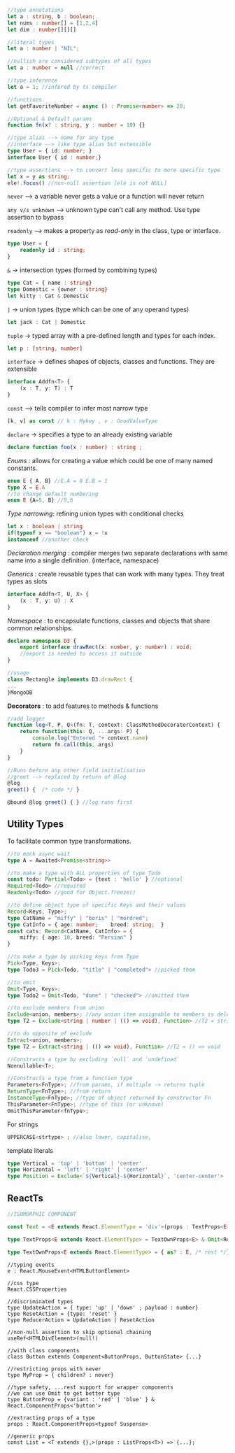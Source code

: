 ```ts
//type annotations
let a : string, b : boolean;
let nums : number[] = [1,2,4]
let dim : number[][][]

//literal types
let a : number | "NIL";

//nullish are considered subtypes of all types
let a : number = null //correct

//type inference
let a = 1; //infered by ts compiler

//functions
let getFavoriteNumber = async () : Promise<number> => 28; 

//Optional & Default params
function fn(x? : string, y : number = 10) {}

//type alias --> name for any type
//interface --> like type alias but extensible
type User = { id: number; }
interface User { id : number;}

//type assertions --> to convert less specific to more specific type
let x = y as string;
ele!.focus() //non-null assertion [ele is not NULL]
```

`never` --> a variable never gets a value or a function will never return

`any v/s unknown` --> unknown type can't call any method. Use type assertion to bypass

`readonly` --> makes a property as _read-only_ in the class, type or interface.
```ts
type User = {
	readonly id : string;
}
```

`&` -> intersection types (formed by combining types)
```ts
type Cat = { name : string}
type Domestic = {owner : string}
let kitty : Cat & Domestic
```

`|` -> union types (type which can be one of any operand types)
```ts
let jack : Cat | Domestic 
```

`tuple` -> typed array with a pre-defined length and types for each index.
```ts
let p : [string, number]
```

`interface` -> defines shapes of objects, classes and functions. They are extensible
```ts
interface Addfn<T> {
	(x : T, y: T) : T
}
```

`const` --> tells compiler to infer most narrow type
```ts
[k, v] as const // k : Mykey , v : GoodValueType
```

`declare` -> specifies a type to an already existing variable
```ts
declare function foo(x : number) : string ;
```

*Enums* : allows for creating a value which could be one of many named constants. 
```ts
enum E { A, B} //E.A = 0 E.B = 1
type X = E.A
//to change default numbering
enum E {A=5, B} //5,6
```

*Type narrowing*: refining union types with conditional checks 
```ts
let x : boolean | string
if(typeof x == "boolean") x = !x
instanceof //another check
```

*Declaration merging* : compiler merges two separate declarations with same name into a single definition. (interface, namespace)

*Generics* : create reusable types that can work with many types. They treat types as slots
```ts
interface Addfn<T, U, X> {
	(x : T, y: U) : X
}
```
 
*Namespace* : to encapsulate functions, classes and objects that share common relationships.
```ts
declare namespace D3 {
	export interface drawRect(x: number, y: number) : void;
	//export is needed to access it outside
}

//usage
class Rectangle implements D3.drawRect {
...
}MongoDB
```

**Decorators** : to add features to methods & functions
```ts
//add logger
function log<T, P, Q>(fn: T, context: ClassMethodDecoratorContext) {
    return function(this: Q, ...args: P) {
        console.log("Entered "+ context.name)
        return fn.call(this, args)
    }
}

//Runs before any other field initialisation
//greet --> replaced by return of @log
@log
greet() {  /* code */ }

@bound @log greet() { } //log runs first
```

## Utility Types

To facilitate common type transformations.
```ts
//to mock async wait
type A = Awaited<Promise<string>>

//to make a type with ALL properties of type Todo
const todo: Partial<Todo> = {text : 'hello' } //optional
Required<Todo> //required
Readonly<Todo> //good for Object.freeze()

//to define object type of specific Keys and their values
Record<Keys, Type>;
type CatName = "miffy" | "boris" | "mordred"; 
type CatInfo = { age: number;    breed: string;  }  
const cats: Record<CatName, CatInfo> = {    
	miffy: { age: 10, breed: "Persian" }
}

//to make a type by picking keys from Type
Pick<Type, Keys>;
type Todo3 = Pick<Todo, "title" | "completed"> //picked them

//to omit
Omit<Type, Keys>;
type Todo2 = Omit<Todo, "done" | "checked"> //omitted them

//to exclude members from union
Exclude<union, members>; //any union item assignable to members is deleted
type T2 = Exclude<string | number | (() => void), Function> //T2 = string | number

//to do opposite of exclude
Extract<union, members>;
type T2 = Extract<string | (() => void), Function> //T2 = () => void

//Constructs a type by excluding `null` and `undefined`
Nonnullable<T>;

//Constructs a type from a function type
Parameters<FnType>; //from params, if multiple -> returns tuple
ReturnType<FnType>; //from return
InstanceType<FnType>; //type of object returned by constructor Fn
ThisParameter<FnType>; //type of this (or unknown)
OmitThisParameter<fnType>;
```

For strings
```ts
UPPERCASE<strtype> ; //also lower, capitalise,
```

template literals
```ts
type Vertical = 'top' | 'bottom' | 'center'
type Horizontal = 'left' | 'right' | 'center'
type Position = Exclude<`${Vertical}-${Horizontal}`, 'center-center'>
```

## ReactTs

```ts
//ISOMORPHIC COMPONENT

const Text = <E extends React.ElementType = 'div'>(props : TextProps<E>) => {}

type TextProps<E extends React.ElementType> = TextOwnProps<E> & Omit<React.ComponentProps<E>, keyof TextOwnProps<E>>

type TextOwnProps<E extends React.ElementType> = { as? : E, /* rest */}
```

```tsx
//typing events
e : React.MouseEvent<HTMLButtonElement>

//css type
React.CSSProperties

//discriminated types
type UpdateAction = { type: 'up' | 'down' ; payload : number}
type ResetAction = {type: 'reset' }
type ReducerAction = UpdateAction | ResetAction

//non-null assertion to skip optional chaining
useRef<HTMLDivElement>(null!) 

//with class components
class Button extends Component<ButtonProps, ButtonState> {...}

//restricting props with never
type MyProp = { children? : never}

//type safety, ...rest support for wrapper components
//we can use Omit to get better type
type ButtonProp = {variant : 'red' | 'blue' } & React.ComponentProps<'button'>

//extracting props of a type
props : React.ComponentProps<typeof Suspense>

//generic props
const List = <T extends {},>(props : ListProps<T>) => {...};
```